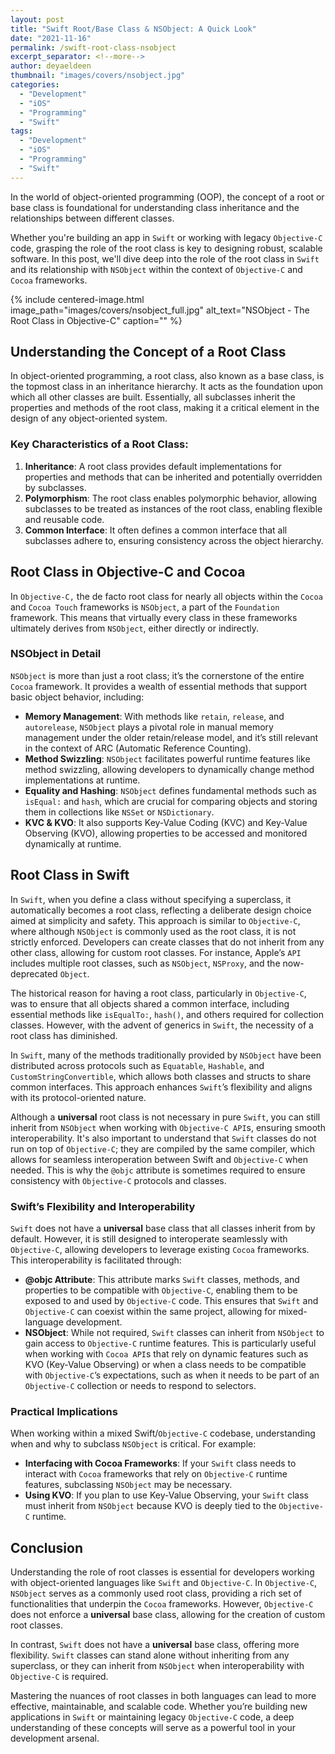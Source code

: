 ```yaml
---
layout: post
title: "Swift Root/Base Class & NSObject: A Quick Look"
date: "2021-11-16"
permalink: /swift-root-class-nsobject
excerpt_separator: <!--more-->
author: deyaeldeen
thumbnail: "images/covers/nsobject.jpg"
categories: 
  - "Development"
  - "iOS"
  - "Programming"
  - "Swift"
tags: 
  - "Development"
  - "iOS"
  - "Programming"
  - "Swift"
---
```


In the world of object-oriented programming (OOP), the concept of a root or base class is foundational for understanding class inheritance and the relationships between different classes. 

<!--more-->
Whether you're building an app in `Swift` or working with legacy `Objective-C` code, grasping the role of the root class is key to designing robust, scalable software. 
In this post, we'll dive deep into the role of the root class in `Swift` and its relationship with `NSObject` within the context of `Objective-C` and `Cocoa` frameworks.


{%
 include centered-image.html 
 image_path="images/covers/nsobject_full.jpg"
 alt_text="NSObject - The Root Class in Objective-C"
 caption=""
%}

## Understanding the Concept of a Root Class

In object-oriented programming, a root class, also known as a base class, is the topmost class in an inheritance hierarchy. It acts as the foundation upon which all other classes are built. Essentially, all subclasses inherit the properties and methods of the root class, making it a critical element in the design of any object-oriented system.

### Key Characteristics of a Root Class:

1. **Inheritance**: A root class provides default implementations for properties and methods that can be inherited and potentially overridden by subclasses.
2. **Polymorphism**: The root class enables polymorphic behavior, allowing subclasses to be treated as instances of the root class, enabling flexible and reusable code.
3. **Common Interface**: It often defines a common interface that all subclasses adhere to, ensuring consistency across the object hierarchy.

## Root Class in Objective-C and Cocoa

In `Objective-C,` the de facto root class for nearly all objects within the `Cocoa` and `Cocoa Touch` frameworks is `NSObject`, a part of the `Foundation` framework. This means that virtually every class in these frameworks ultimately derives from `NSObject`, either directly or indirectly.

### NSObject in Detail

`NSObject` is more than just a root class; it’s the cornerstone of the entire `Cocoa` framework. It provides a wealth of essential methods that support basic object behavior, including:

- **Memory Management**: With methods like `retain`, `release`, and `autorelease`, `NSObject` plays a pivotal role in manual memory management under the older retain/release model, and it’s still relevant in the context of ARC (Automatic Reference Counting).
- **Method Swizzling**: `NSObject` facilitates powerful runtime features like method swizzling, allowing developers to dynamically change method implementations at runtime.
- **Equality and Hashing**: `NSObject` defines fundamental methods such as `isEqual:` and `hash`, which are crucial for comparing objects and storing them in collections like `NSSet` or `NSDictionary`.
- **KVC & KVO**: It also supports Key-Value Coding (KVC) and Key-Value Observing (KVO), allowing properties to be accessed and monitored dynamically at runtime.

## Root Class in Swift

In `Swift`, when you define a class without specifying a superclass, it automatically becomes a root class, reflecting a deliberate design choice aimed at simplicity and safety. This approach is similar to `Objective-C`, where although `NSObject` is commonly used as the root class, it is not strictly enforced. Developers can create classes that do not inherit from any other class, allowing for custom root classes. For instance, Apple’s `API` includes multiple root classes, such as `NSObject`, `NSProxy`, and the now-deprecated `Object`.

The historical reason for having a root class, particularly in `Objective-C`, was to ensure that all objects shared a common interface, including essential methods like `isEqualTo:`, `hash()`, and others required for collection classes. However, with the advent of generics in `Swift`, the necessity of a root class has diminished.

In `Swift`, many of the methods traditionally provided by `NSObject` have been distributed across protocols such as `Equatable`, `Hashable`, and `CustomStringConvertible`, which allows both classes and structs to share common interfaces. This approach enhances `Swift`’s flexibility and aligns with its protocol-oriented nature.

Although a **universal** root class is not necessary in pure `Swift`, you can still inherit from `NSObject` when working with `Objective-C API`s, ensuring smooth interoperability. It's also important to understand that `Swift` classes do not run on top of `Objective-C`; they are compiled by the same compiler, which allows for seamless interoperation between Swift and `Objective-C` when needed. This is why the `@objc` attribute is sometimes required to ensure consistency with `Objective-C` protocols and classes.

### Swift’s Flexibility and Interoperability

`Swift` does not have a **universal** base class that all classes inherit from by default. However, it is still designed to interoperate seamlessly with `Objective-C`, allowing developers to leverage existing `Cocoa` frameworks. This interoperability is facilitated through:

- **@objc Attribute**: This attribute marks `Swift` classes, methods, and properties to be compatible with `Objective-C`, enabling them to be exposed to and used by `Objective-C` code. This ensures that `Swift` and `Objective-C` can coexist within the same project, allowing for mixed-language development.
- **NSObject**: While not required, `Swift` classes can inherit from `NSObject` to gain access to `Objective-C` runtime features. This is particularly useful when working with `Cocoa API`s that rely on dynamic features such as KVO (Key-Value Observing) or when a class needs to be compatible with `Objective-C`’s expectations, such as when it needs to be part of an `Objective-C` collection or needs to respond to selectors.


### Practical Implications

When working within a mixed Swift/`Objective-C` codebase, understanding when and why to subclass `NSObject` is critical. For example:

- **Interfacing with Cocoa Frameworks**: If your `Swift` class needs to interact with `Cocoa` frameworks that rely on `Objective-C` runtime features, subclassing `NSObject` may be necessary.
- **Using KVO**: If you plan to use Key-Value Observing, your `Swift` class must inherit from `NSObject` because KVO is deeply tied to the `Objective-C` runtime.

## Conclusion

Understanding the role of root classes is essential for developers working with object-oriented languages like `Swift` and `Objective-C`. In `Objective-C`, `NSObject` serves as a commonly used root class, providing a rich set of functionalities that underpin the `Cocoa` frameworks. However, `Objective-C` does not enforce a **universal** base class, allowing for the creation of custom root classes.

In contrast, `Swift` does not have a **universal** base class, offering more flexibility. `Swift` classes can stand alone without inheriting from any superclass, or they can inherit from `NSObject` when interoperability with `Objective-C` is required.

Mastering the nuances of root classes in both languages can lead to more effective, maintainable, and scalable code. Whether you’re building new applications in `Swift` or maintaining legacy `Objective-C` code, a deep understanding of these concepts will serve as a powerful tool in your development arsenal.
